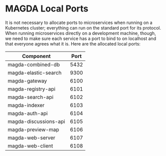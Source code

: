 # MAGDA Local Ports

It is not necessary to allocate ports to microservices when running on a Kubernetes cluster; everything can run on the standard port for its protocol.  When running microservices directly on a development machine, though, we need to make sure each service has a port to bind to on localhost and that everyone agrees what it is.  Here are the allocated local ports:

| Component | Port |
| --------- | ---- |
| magda-combined-db | 5432 |
| magda-elastic-search | 9300 |
| magda-gateway | 6100 |
| magda-registry-api | 6101 |
| magda-search-api | 6102 |
| magda-indexer | 6103 |
| magda-auth-api | 6104 |
| magda-discussions-api | 6105 |
| magda-preview-map | 6106 |
| magda-web-server | 6107 |
| magda-web-client | 6108 |
